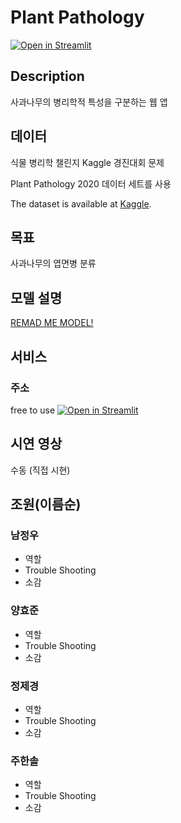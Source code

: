 # Plant Pathology
[![Open in Streamlit](https://static.streamlit.io/badges/streamlit_badge_black_white.svg)](https://share.streamlit.io/)

## Description
사과나무의 병리학적 특성을 구분하는 웹 앱

## 데이터
식물 병리학 챌린지 Kaggle 경진대회 문제

Plant Pathology 2020 데이터 세트를 사용

The dataset is available at [Kaggle](https://www.kaggle.com/competitions/plant-pathology-2020-fgvc7).

## 목표
사과나무의 엽면병 분류

## 모델 설명
[REMAD ME MODEL!](https://github.com/luxetverit/miniproject4/blob/main/README_model.md)

## 서비스
### 주소 
free to use
[![Open in Streamlit](https://static.streamlit.io/badges/streamlit_badge_black_white.svg)](https://share.streamlit.io/)

## 시연 영상
수동 (직접 시현)

## 조원(이름순)
### 남정우
 - 역할
 - Trouble Shooting
 - 소감
### 양효준
 - 역할
 - Trouble Shooting
 - 소감
### 정제경
 - 역할
 - Trouble Shooting
 - 소감
### 주한솔
 - 역할
 - Trouble Shooting
 - 소감
